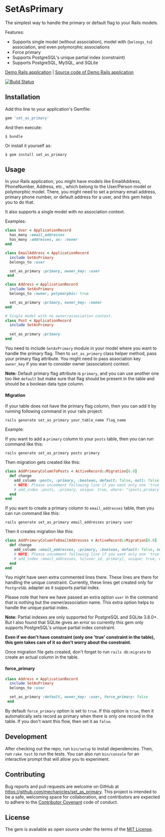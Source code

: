 # SetAsPrimary

The simplest way to handle the primary or default flag to
your Rails models.

Features:

* Supports single model (without association), model with (`belongs_to`) association, and even polymorphic associations
* Force primary
* Supports PostgreSQL's unique partial index (constraint)
* Supports PostgreSQL, MySQL, and SQLite



[Demo Rails application](https://cryptic-lake-90495.herokuapp.com/) |
[Source code of Demo Rails application](https://github.com/mechanicles/set_as_primary_rails_app)

[![Build Status](https://travis-ci.org/mechanicles/set_as_primary.svg?branch=master)](https://travis-ci.org/mechanicles/set_as_primary)

## Installation

Add this line to your application's Gemfile:

```ruby
gem 'set_as_primary'
```

And then execute:

    $ bundle

Or install it yourself as:

    $ gem install set_as_primary

## Usage

In your Rails application, you might have models like EmailAddress, PhoneNumber,
Address, etc., which belong to the User/Person model or polymorphic model. There,
you might need to set a primary email address, primary phone number, or default
address for a user, and this gem helps you to do that.

It also supports a single model with no association context. 

Examples:

```ruby
class User < ApplicationRecord
  has_many :email_addresses
  has_many :addresses, as: :owner
end

class EmailAddress < ApplicationRecord
  include SetAsPrimary
  belongs_to :user

  set_as_primary :primary, owner_key: :user
 end

class Address < ApplicationRecord
  include SetAsPrimary
  belongs_to :owner, polymorphic: true

  set_as_primary :primary, owner_key: :owner
end

# Single model with no owner/association context.
class Post < ApplicationRecord
  include SetAsPrimary
  
  set_as_primary :primary
end
``` 

You need to include `SetAsPrimary` module in your model where you want to handle the primary flag.
Then to `set_as_primary` class helper method, pass your primary flag attribute. You might need to pass
 association key `owner_key` if you wan to consider owner (association) context.

**Note:**  Default primary flag attribute is `primary`, and you can use another one too like `default` but
make sure that flag should be present in the table and should be a boolean data type column.

#### Migration

If your table does not have the primary flag column, then you can add it by running 
following command in your rails project:

```ssh
rails generate set_as_primary your_table_name flag_name
```

Example:

If you want to add a `primary` column to your `posts` table, then you can run command like this:

```shell
rails generate set_as_primary posts primary
```

Then migration gets created like this:

```ruby
class AddPrimaryColumnToPosts < ActiveRecord::Migration[6.0]
  def change
    add_column :posts, :primary, :boolean, default: false, null: false
    # NOTE: Please uncomment following line if you want only one 'true' (constraint) in the table.
    # add_index :posts, :primary, unique: true, where: "(posts.primary IS TRUE)"
  end
end
```

If you want to create a primary column to `email_addresses` table, then you can run command like this:

```shell
rails generate set_as_primary email_addresses primary user
```

Then it creates migration like this:

```ruby
class AddPrimaryColumnToEmailAddresses < ActiveRecord::Migration[6.0]
  def change
    add_column :email_addresses, :primary, :boolean, default: false, null: false
    # NOTE: Please uncomment following line if you want only one 'true' (constraint) in the table.
    # add_index :email_addresses, %i[user_id, primary], unique: true, where: "(email_addresses.primary IS TRUE)"
  end
end
```
You might have seen extra commented lines there. These lines are there for handling the unique constraint. Currently, these lines get created only for `PostgreSQL` adapter as it supports partial index.

Please note that here we have passed an extra option `user` in the command that is nothing but the owner/association name. This extra option helps to handle the unique partial index.

**Note:** Partial indexes are only supported for PostgreSQL and SQLite 3.8.0+. But I also found that SQLite gives an error so currently this gem only supports PostgreSQL's unique partial index constraint.

**Even if we don't have constraint (only one 'true' constraint in the table), this gem takes care of it so don't worry about the constraint.**

Once migration file gets created, don't forget to run `rails db:migrate` to create an actual column in the table.

#### force_primary

```ruby
class Address < ApplicationRecord
  include SetAsPrimary
  belongs_to :user

  set_as_primary :default, owner_key: :user, force_primary: false
 end
```

By default `force_primary` option is set to `true`. If this option is `true`,
then it automatically sets record as primary when there is only one record in
the table. If you don't want this flow, then set it as `false`.

## Development

After checking out the repo, run `bin/setup` to install dependencies. Then, run
`rake test` to run the tests. You can also run `bin/console` for an interactive
prompt that will allow you to experiment.

## Contributing

Bug reports and pull requests are welcome on GitHub at 
https://github.com/mechanicles/set_as_primary. This project is intended to be a
safe, welcoming space for collaboration, and contributors are expected to adhere
to the [Contributor Covenant](http://contributor-covenant.org) code of conduct.

## License

The gem is available as open source under the terms of the 
[MIT License](https://opensource.org/licenses/MIT).